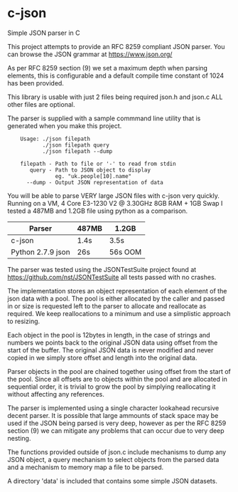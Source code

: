 # c-json
Simple JSON parser in C

This project attempts to provide an RFC 8259 compliant JSON parser.
You can browse the JSON grammar at https://www.json.org/

As per RFC 8259 section (9) we set a maximum depth when parsing 
elements, this is configurable and a default compile time constant 
of 1024 has been provided.

This library is usable with just 2 files being required json.h and 
json.c ALL other files are optional.

The parser is supplied with a sample commmand line utility that
is generated when you make this project.

```
    Usage: ./json filepath
           ./json filepath query
           ./json filepath --dump

    filepath - Path to file or '-' to read from stdin
       query - Path to JSON object to display
       	       eg. "uk.people[10].name"
      --dump - Output JSON representation of data
```

You will be able to parse VERY large JSON files with c-json very
quickly. Running on a VM, 4 Core E3-1230 V2 @ 3.30GHz 8GB
RAM + 1GB Swap I tested a 487MB and 1.2GB file using python as
a comparison.

| Parser            | 487MB | 1.2GB   |
| ----------------- | ----- | ------- |
| c-json            | 1.4s  | 3.5s    |
| Python 2.7.9 json | 26s   | 56s OOM |

The parser was tested using the JSONTestSuite project found at
https://github.com/nst/JSONTestSuite all tests passed with no
crashes.

The implementation stores an object representation of each element
of the json data with a pool. The pool is either allocated by the
caller and passed in or size is requested left to the parser to
allocate and reallocate as required. We keep reallocations to a
minimum and use a simplistic approach to resizing.

Each object in the pool is 12bytes in length, in the case of strings
and numbers we points back to the original JSON data using offset
from the start of the buffer. The original JSON data is never
modified and never copied in we simply store offset and length into
the original data.

Parser objects in the pool are chained together using offset from
the start of the pool. Since all offsets are to objects within the
pool and are allocated in sequential order, it is trivial to grow
the pool by simplying reallocating it without affecting any
references.

The parser is implemented using a single character lookahead
recursive decent parser. It is possible that large ammounts of
stack space may be used if the JSON being parsed is very deep,
however as per the RFC 8259 section (9) we can mitigate any
problems that can occur due to very deep nesting.

The functions provided outside of json.c include mechanisms to
dump any JSON object, a query mechanism to select objects from
the parsed data and a mechanism to memory map a file to be parsed.

A directory 'data' is included that contains some simple JSON
datasets.

